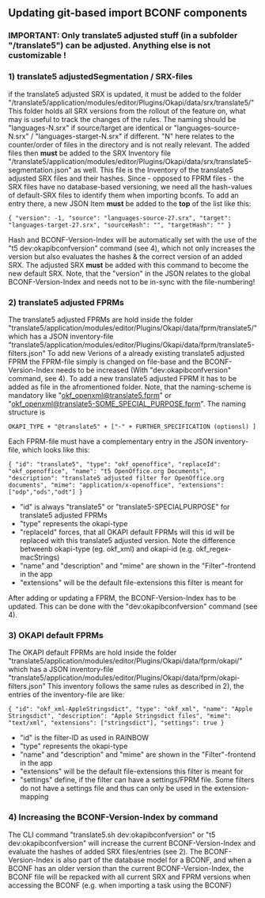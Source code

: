 ## Updating git-based import BCONF components

### IMPORTANT: Only translate5 adjusted stuff (in a subfolder "/translate5") can be adjusted. Anything else is not customizable !

### 1) translate5 adjustedSegmentation / SRX-files

if the translate5 adjusted SRX is updated, it must be added to the folder "/translate5/application/modules/editor/Plugins/Okapi/data/srx/translate5/"
This folder holds all SRX versions from the rollout of the feature on, what may is useful to track the changes of the rules.
The naming should be "languages-N.srx" if source/target are identical or "languages-source-N.srx" / "languages-starget-N.srx" if different.
"N" here relates to the counter/order of files in the directory and is not really relevant.
The added files then **must** be added to the SRX Inventory file "/translate5/application/modules/editor/Plugins/Okapi/data/srx/translate5-segmentation.json" as well.
This file is the Inventory of the translate5 adjusted SRX files and their hashes. Since - opposed to FPRM files - the SRX files have no database-based versioning, we need all the hash-values of default-SRX files to identify them when importing bconfs.
To add an entry there, a new JSON Item **must** be added to the **top** of the list like this:

`{
    "version": -1,
    "source": "languages-source-27.srx",
    "target": "languages-target-27.srx",
    "sourceHash": "",
    "targetHash": ""
}`

Hash and BCONF-Version-Index will be automatically set with the use of the "t5 dev:okapibconfversion" command (see 4), which not only increases the version but also evaluates the hashes & the correct version of an added SRX.
The adjusted SRX **must** be added with this command to become the new default SRX. Note, that the "version" in the JSON relates to the global BCONF-Version-Index and needs not to be in-sync with the file-numbering!

### 2) translate5 adjusted FPRMs

The translate5 adjusted FPRMs are hold inside the folder "translate5/application/modules/editor/Plugins/Okapi/data/fprm/translate5/" which has a JSON inventory-file "translate5/application/modules/editor/Plugins/Okapi/data/fprm/translate5-filters.json"
To add new Verions of a already existing translate5 adjusted FPRM the FPRM-file simply is changed on file-base and the BCONF-Version-Index needs to be increased (With "dev:okapibconfversion" command, see 4).
To add a new translate5 adjusted FPRM it has to be added as file in the afromentioned folder. Note, that the naming-scheme is mandatory like "okf_openxml@translate5.fprm" or "okf_openxml@translate5-SOME_SPECIAL_PURPOSE.fprm".
The naming structure is 

`OKAPI_TYPE + "@translate5" + ["-" + FURTHER_SPECIFICATION (optionsl) ]`

Each FPRM-file must have a complementary entry in the JSON inventory-file, which looks like this:

`{
    "id": "translate5",
    "type": "okf_openoffice",
    "replaceId": "okf_openoffice",
    "name": "t5 OpenOffice.org Documents",
    "description": "translate5 adjusted filter for OpenOffice.org documents",
    "mime": "application/x-openoffice",
    "extensions": ["odp","ods","odt"]
}`
 
- "id" is always "translate5" or "translate5-SPECIALPURPOSE" for translate5 adjusted FPRMs
- "type" represents the okapi-type
- "replaceId" forces, that all OKAPI default FPRMs will this id will be replaced with this translate5 adjusted version. Note the difference betweenb okapi-type (eg. okf_xml) and okapi-id (e.g. okf_regex-macStrings)
- "name" and "description" and "mime" are shown in the "Filter"-frontend in the app
- "extensions" will be the default file-extensions this filter is meant for

After adding or updating a FPRM, the BCONF-Version-Index has to be updated. This can be done with the "dev:okapibconfversion" command (see 4).

### 3) OKAPI default FPRMs

The OKAPI default FPRMs are hold inside the folder "translate5/application/modules/editor/Plugins/Okapi/data/fprm/okapi/" which has a JSON inventory-file "translate5/application/modules/editor/Plugins/Okapi/data/fprm/okapi-filters.json"
This inventory follows the same rules as described in 2), the entries of the inventory-file are like:

`{
    "id": "okf_xml-AppleStringsdict",
    "type": "okf_xml",
    "name": "Apple Stringsdict",
    "description": "Apple Stringsdict files",
    "mime": "text/xml",
    "extensions": ["stringsdict"],
    "settings": true
}`

- "id" is the filter-ID as used in RAINBOW
- "type" represents the okapi-type
- "name" and "description" and "mime" are shown in the "Filter"-frontend in the app
- "extensions" will be the default file-extensions this filter is meant for
- "settings" define, if the filter can have a settings/FPRM file. Some filters do not have a settings file and thus can only be used in the extension-mapping

### 4) Increasing the BCONF-Version-Index by command

The CLI command "translate5.sh dev:okapibconfversion" or "t5 dev:okapibconfversion" will increase the current BCONF-Version-Index and evaluate the hashes of added SRX files/entries (see 2).
The BCONF-Version-Index is also part of the database model for a BCONF, and when a BCONF has an older version than the current BCONF-Version-Index, the BCONF file will be repacked with all current SRX and FPRM versions when accessing the BCONF (e.g. when importing a task using the BCONF) 